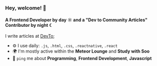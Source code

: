 ### Hey, welcome! 👋

#### A Frontend Developer by day ☼ and a "Dev to Community Articles" Contributor by night ☾

I write articles at [DevTo](https://dev.to/alinesousaa);

- ⚙️ I use daily: `.js`, `.html`, `.css`, `.reactnative`, `.react`
- 🌍 I'm mostly active within the **Meteor Lounge** and **Study with Soo**
- 💬 `ping` me about **Programming**, **Frontend Development**, **Javascript**
